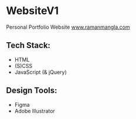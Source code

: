 # WebsiteV1
Personal Portfolio Website
www.ramanmangla.com
## Tech Stack:
  * HTML
  * (S)CSS
  * JavaScript (& jQuery)
  
## Design Tools:
  * Figma
  * Adobe Illustrator
